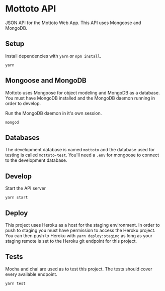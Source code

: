 Mottoto API
===========

JSON API for the Mottoto Web App. This API uses Mongoose and MongoDB.

## Setup
Install dependencies with `yarn` or `npm install`.
```
yarn
```

## Mongoose and MongoDB
Mottoto uses Mongoose for object modeling and MongoDB as a database. You must have
MongoDB installed and the MongoDB daemon running in order to develop.

Run the MongoDB daemon in it's own session.
```
mongod
```

## Databases
The development database is named `mottoto` and the database used for testing is
called `mottoto-test`. You'll need a `.env` for mongoose to connect to the development
database.

## Develop

Start the API server
```
yarn start
```

## Deploy
This project uses Heroku as a host for the staging environment. In order to
push to staging you must have permission to access the Heroku project. You can
then push to Heroku with `yarn deploy:staging` as long as your staging remote
is set to the Heroku git endpoint for this project.

## Tests
Mocha and chai are used as to test this project. The tests should cover every
available endpoint.
```
yarn test
```
